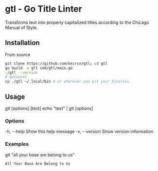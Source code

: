 # gtl - Go Title Linter

Transforms text into properly capitalized titles according to the Chicago Manual of Style.

## Installation

From source

```sh
git clone https://github.com/keircn/gtl; cd gtl
go build -o gtl cmd/gtl/main.go
./gtl --version
# optional
cp ./gtl ~/.local/bin # or wherever you put your binaries
```

## Usage

gtl [options] [text]
echo "text" | gtl [options]

### Options

  -h, --help     Show this help message
  -v, --version  Show version information

### Examples

gtl "all your base are belong to us"

```md
All Your Base Are Belong to Us
```
